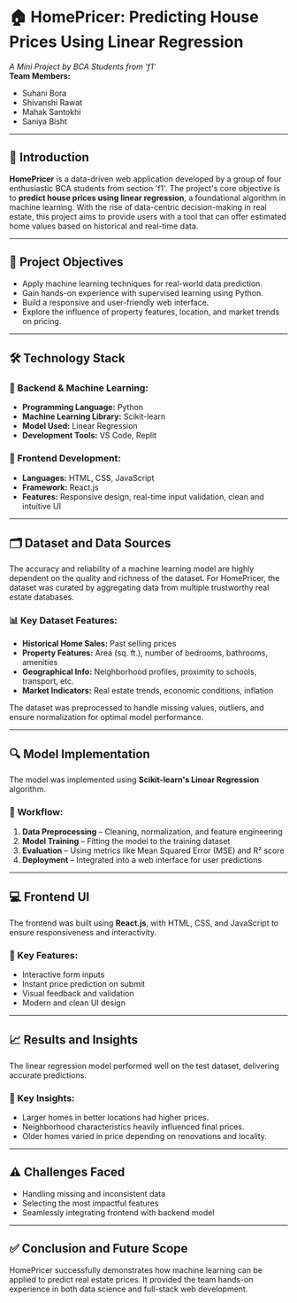 # 🏠 HomePricer: Predicting House Prices Using Linear Regression

*A Mini Project by BCA Students from 'f1'*  
**Team Members:**  
- Suhani Bora  
- Shivanshi Rawat  
- Mahak Santokhi  
- Saniya Bisht  

---

## 📌 Introduction

**HomePricer** is a data-driven web application developed by a group of four enthusiastic BCA students from section 'f1'. The project's core objective is to **predict house prices using linear regression**, a foundational algorithm in machine learning. With the rise of data-centric decision-making in real estate, this project aims to provide users with a tool that can offer estimated home values based on historical and real-time data.

---

## 🎯 Project Objectives

- Apply machine learning techniques for real-world data prediction.
- Gain hands-on experience with supervised learning using Python.
- Build a responsive and user-friendly web interface.
- Explore the influence of property features, location, and market trends on pricing.

---

## 🛠️ Technology Stack

### 🔹 Backend & Machine Learning:
- **Programming Language:** Python  
- **Machine Learning Library:** Scikit-learn  
- **Model Used:** Linear Regression  
- **Development Tools:** VS Code, Replit

### 🔹 Frontend Development:
- **Languages:** HTML, CSS, JavaScript  
- **Framework:** React.js  
- **Features:** Responsive design, real-time input validation, clean and intuitive UI

---

## 🗂️ Dataset and Data Sources

The accuracy and reliability of a machine learning model are highly dependent on the quality and richness of the dataset. For HomePricer, the dataset was curated by aggregating data from multiple trustworthy real estate databases.

### 📊 Key Dataset Features:
- **Historical Home Sales:** Past selling prices
- **Property Features:** Area (sq. ft.), number of bedrooms, bathrooms, amenities
- **Geographical Info:** Neighborhood profiles, proximity to schools, transport, etc.
- **Market Indicators:** Real estate trends, economic conditions, inflation

The dataset was preprocessed to handle missing values, outliers, and ensure normalization for optimal model performance.

---

## 🔍 Model Implementation

The model was implemented using **Scikit-learn's Linear Regression** algorithm.

### 🧠 Workflow:
1. **Data Preprocessing** – Cleaning, normalization, and feature engineering
2. **Model Training** – Fitting the model to the training dataset
3. **Evaluation** – Using metrics like Mean Squared Error (MSE) and R² score
4. **Deployment** – Integrated into a web interface for user predictions

---

## 💻 Frontend UI

The frontend was built using **React.js**, with HTML, CSS, and JavaScript to ensure responsiveness and interactivity.

### 🌟 Key Features:
- Interactive form inputs
- Instant price prediction on submit
- Visual feedback and validation
- Modern and clean UI design

---

## 📈 Results and Insights

The linear regression model performed well on the test dataset, delivering accurate predictions.

### 🧾 Key Insights:
- Larger homes in better locations had higher prices.
- Neighborhood characteristics heavily influenced final prices.
- Older homes varied in price depending on renovations and locality.

---

## ⚠️ Challenges Faced

- Handling missing and inconsistent data
- Selecting the most impactful features
- Seamlessly integrating frontend with backend model

---

## ✅ Conclusion and Future Scope

HomePricer successfully demonstrates how machine learning can be applied to predict real estate prices. It provided the team hands-on experience in both data science and full-stack web development.


